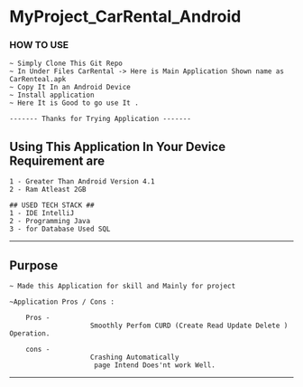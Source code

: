 # MyProject_CarRental_Android 

### HOW TO USE ### 
    ~ Simply Clone This Git Repo
    ~ In Under Files CarRental -> Here is Main Application Shown name as CarRenteal.apk
    ~ Copy It In an Android Device 
    ~ Install application 
    ~ Here It is Good to go use It . 
    
    ------- Thanks for Trying Application -------
  
##  Using This Application In Your Device Requirement are ## 
    1 - Greater Than Android Version 4.1 
    2 - Ram Atleast 2GB 
    
    ## USED TECH STACK ## 
    1 - IDE IntelliJ 
    2 - Programming Java 
    3 - for Database Used SQL 
    
----------------------------------------------------------------

 ## Purpose ## 
    ~ Made this Application for skill and Mainly for project 
  
    ~Application Pros / Cons :
         
        Pros -
                        Smoothly Perfom CURD (Create Read Update Delete ) Operation.
                        
        cons - 
                        Crashing Automatically 
                         page Intend Does'nt work Well. 
                         
----------------------------------------------------------------
                         
